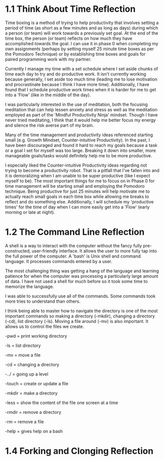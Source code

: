 # 1.1 Think About Time Reflection

Time boxing is a method of trying to help productivity that involves setting a period of time (as short as a few minutes and as long as days) during which a person (or team) will work towards a previously set goal. At the end of the time box, the person (or team) reflects on how much they have accomplished towards the goal. I can use it in phase 0 when completing my own assignments (perhaps by setting myself 25 minute time boxes as per the Pomodoro Technique) or by establishing time boxes and goals for paired programming work with my partner. 

Currently I manage my time with a set schedule where I set aside chunks of time each day to try and do productive work. It isn't currently working because generally, I set aside too much time (leading me to lose motivation and procrastinate because I think I have more time). Additionally, I have found that I schedule productive work times when it is harder for me to get into a 'Flow' (like in the middle of the day). 

I was particularly interested in the use of meditation, both the focusing meditation that can help lessen anxiety and stress as well as the meditation employed as part of the 'Mindful Productivity Ninja' mindset. Though I have never tried meditating, I think that it would help me better focus my energy and silence the risk averse part of my brain. 

Many of the time management and productivity ideas referenced starting small (e.g. Growth Mindset, Counter-intuitive Productivity). In the past, I have been discouraged and found it hard to reach my goals because a task or a goal I set for myself was too large. Breaking it down into smaller, more manageable goals/tasks would definitely help me to be more productive.

I especially liked the Counter-intuitive Productivity ideas regarding not trying to become a productivity robot. That is a pitfall that I've fallen into and it is demoralizing when I am unable to be super productive (like I expect myself to be). The most important things for me to focus on in Phase 0 for time management will be starting small and employing the Pomodoro technique. Being productive for just 25 minutes will help motivate me to actually reach small goals in each time box while allowing me breaks to reflect and do something else. Additionally, I will schedule my 'productive times' for the time of day when I can more easily get into a 'Flow' (early morning or late at night).

# 1.2 The Command Line Reflection

A shell is a way to interact with the computer without the fancy fully pre-constructed, user-friendly interface. It allows the user to more fully tap into the full power of the computer. A 'bash' is Unix shell and command language. It processes commands entered by a user.

The most challenging thing was getting a hang of the language and learning patience for when the computer was processing a particularly large amount of data. I have not used a shell for much before so it took some time to memorize the language.

I was able to successfully use all of the commands. Some commands took more tries to understand than others. 

I think being able to master how to navigate the directory is one of the most important commands so making a directory (-mkdir), changing a directory (-cd), list directory (-ls). Moving a file around (-mv) is also important. It allows us to control the files we create. 

-pwd = print working directory

-ls = list directory

-mv = move a file

-cd = changing a directory

-../ = going up a level

-touch = create or update a file

-mkdir = make a directory

-less = show the content of the file one screen at a time

-rmdir = remove a directory

-rm = remove a file

-help = gives help on a bash 

# 1.4 Forking and Clonging Reflection